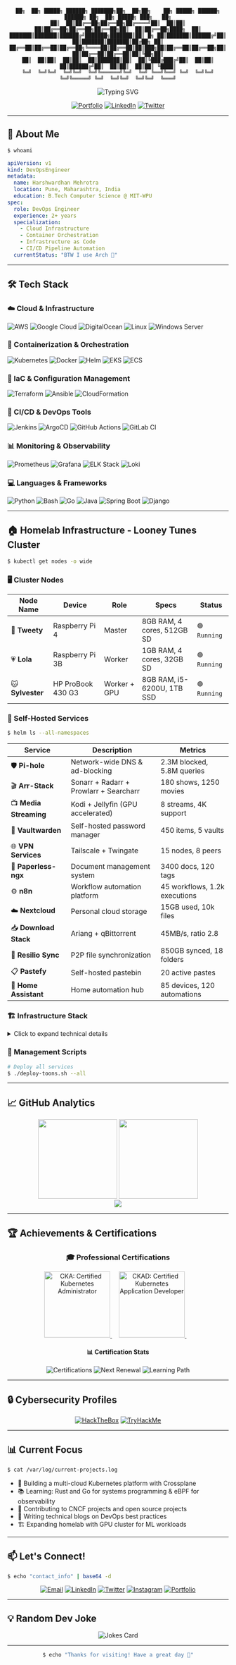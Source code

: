 <div align="center">

```ascii
██╗  ██╗ █████╗ ██████╗ ███████╗██╗  ██╗██╗    ██╗ █████╗ ██████╗ ██████╗ ██╗  ██╗ █████╗ ███╗   ██╗
██║  ██║██╔══██╗██╔══██╗██╔════╝██║  ██║██║    ██║██╔══██╗██╔══██╗██╔══██╗██║  ██║██╔══██╗████╗  ██║
███████║███████║██████╔╝███████╗███████║██║ █╗ ██║███████║██████╔╝██║  ██║███████║███████║██╔██╗ ██║
██╔══██║██╔══██║██╔══██╗╚════██║██╔══██║██║███╗██║██╔══██║██╔══██╗██║  ██║██╔══██║██╔══██║██║╚██╗██║
██║  ██║██║  ██║██║  ██║███████║██║  ██║╚███╔███╔╝██║  ██║██║  ██║██████╔╝██║  ██║██║  ██║██║ ╚████║
╚═╝  ╚═╝╚═╝  ╚═╝╚═╝  ╚═╝╚══════╝╚═╝  ╚═╝ ╚══╝╚══╝ ╚═╝  ╚═╝╚═╝  ╚═╝╚═════╝ ╚═╝  ╚═╝╚═╝  ╚═╝╚═╝  ╚═══╝
```

<img src="https://readme-typing-svg.herokuapp.com?font=Fira+Code&weight=600&size=20&pause=1000&color=00FF00&center=true&vCenter=true&width=800&lines=DevOps+Engineer+%7C+Cloud+Architect+%7C+SRE;Kubernetes+%7C+Docker+%7C+Terraform+%7C+AWS+%7C+CI%2FCD;Building+Scalable+Infrastructure+at+Scale" alt="Typing SVG" />

[![Portfolio](https://img.shields.io/badge/Portfolio-harsh18262.github.io-90EE90?style=for-the-badge&logo=google-chrome&logoColor=white)](https://harsh18262.github.io/)
[![LinkedIn](https://img.shields.io/badge/LinkedIn-Connect-0077B5?style=for-the-badge&logo=linkedin&logoColor=white)](https://www.linkedin.com/in/harshwardhan-mehrotra)
[![Twitter](https://img.shields.io/badge/Twitter-Follow-1DA1F2?style=for-the-badge&logo=twitter&logoColor=white)](https://twitter.com/harsh18262)

</div>

---

## 🚀 About Me

```bash
$ whoami
```
```yaml
apiVersion: v1
kind: DevOpsEngineer
metadata:
  name: Harshwardhan Mehrotra
  location: Pune, Maharashtra, India
  education: B.Tech Computer Science @ MIT-WPU
spec:
  role: DevOps Engineer
  experience: 2+ years
  specialization:
    - Cloud Infrastructure
    - Container Orchestration
    - Infrastructure as Code
    - CI/CD Pipeline Automation
  currentStatus: "BTW I use Arch 🐧"
```

---

## 🛠️ Tech Stack

### ☁️ Cloud & Infrastructure
![AWS](https://img.shields.io/badge/AWS-232F3E?style=for-the-badge&logo=amazon-aws&logoColor=FF9900)
![Google Cloud](https://img.shields.io/badge/Google_Cloud-4285F4?style=for-the-badge&logo=google-cloud&logoColor=white)
![DigitalOcean](https://img.shields.io/badge/DigitalOcean-0080FF?style=for-the-badge&logo=digitalocean&logoColor=white)
![Linux](https://img.shields.io/badge/Linux-FCC624?style=for-the-badge&logo=linux&logoColor=black)
![Windows Server](https://img.shields.io/badge/Windows_Server-0078D6?style=for-the-badge&logo=windows&logoColor=white)

### 🐳 Containerization & Orchestration
![Kubernetes](https://img.shields.io/badge/Kubernetes-326CE5?style=for-the-badge&logo=kubernetes&logoColor=white)
![Docker](https://img.shields.io/badge/Docker-2496ED?style=for-the-badge&logo=docker&logoColor=white)
![Helm](https://img.shields.io/badge/Helm-0F1689?style=for-the-badge&logo=helm&logoColor=white)
![EKS](https://img.shields.io/badge/Amazon_EKS-FF9900?style=for-the-badge&logo=amazon-eks&logoColor=white)
![ECS](https://img.shields.io/badge/Amazon_ECS-FF9900?style=for-the-badge&logo=amazon-ecs&logoColor=white)

### 🔧 IaC & Configuration Management
![Terraform](https://img.shields.io/badge/Terraform-7B42BC?style=for-the-badge&logo=terraform&logoColor=white)
![Ansible](https://img.shields.io/badge/Ansible-EE0000?style=for-the-badge&logo=ansible&logoColor=white)
![CloudFormation](https://img.shields.io/badge/CloudFormation-FF9900?style=for-the-badge&logo=amazon-aws&logoColor=white)

### 🚀 CI/CD & DevOps Tools
![Jenkins](https://img.shields.io/badge/Jenkins-D24939?style=for-the-badge&logo=jenkins&logoColor=white)
![ArgoCD](https://img.shields.io/badge/ArgoCD-1e1e2e?style=for-the-badge&logo=argo&logoColor=#d16044)
![GitHub Actions](https://img.shields.io/badge/GitHub_Actions-2088FF?style=for-the-badge&logo=github-actions&logoColor=white)
![GitLab CI](https://img.shields.io/badge/GitLab_CI-FC6D26?style=for-the-badge&logo=gitlab&logoColor=white)

### 📊 Monitoring & Observability
![Prometheus](https://img.shields.io/badge/Prometheus-E6522C?style=for-the-badge&logo=prometheus&logoColor=white)
![Grafana](https://img.shields.io/badge/Grafana-F46800?style=for-the-badge&logo=grafana&logoColor=white)
![ELK Stack](https://img.shields.io/badge/ELK_Stack-005571?style=for-the-badge&logo=elastic-stack&logoColor=white)
![Loki](https://img.shields.io/badge/Loki-2C3E50?style=for-the-badge&logo=grafana&logoColor=white)

### 💻 Languages & Frameworks
![Python](https://img.shields.io/badge/Python-232F3E?style=for-the-badge&logo=python&logoColor=FF9900)
![Bash](https://img.shields.io/badge/Bash-4EAA25?style=for-the-badge&logo=gnu-bash&logoColor=white)
![Go](https://img.shields.io/badge/Go-00ADD8?style=for-the-badge&logo=go&logoColor=white)
![Java](https://img.shields.io/badge/Java-ED8B00?style=for-the-badge&logo=java&logoColor=white)
![Spring Boot](https://img.shields.io/badge/Spring_Boot-6DB33F?style=for-the-badge&logo=spring-boot&logoColor=white)
![Django](https://img.shields.io/badge/Django-092E20?style=for-the-badge&logo=django&logoColor=white)

---

## 🏠 Homelab Infrastructure - Looney Tunes Cluster

```bash
$ kubectl get nodes -o wide
```

### 🖥️ Cluster Nodes

| Node Name | Device | Role | Specs | Status |
|-----------|--------|------|-------|--------|
| 🐤 **Tweety** | Raspberry Pi 4 | Master | 8GB RAM, 4 cores, 512GB SD | `🟢 Running` |
| 💗 **Lola** | Raspberry Pi 3B | Worker | 1GB RAM, 4 cores, 32GB SD | `🟢 Running` |
| 🐱 **Sylvester** | HP ProBook 430 G3 | Worker + GPU | 8GB RAM, i5-6200U, 1TB SSD | `🟢 Running` |

### 🚀 Self-Hosted Services

```bash
$ helm ls --all-namespaces
```

| Service | Description | Metrics |
|---------|-------------|---------|
| 🛡️ **Pi-hole** | Network-wide DNS & ad-blocking | 2.3M blocked, 5.8M queries |
| 🎬 **Arr-Stack** | Sonarr + Radarr + Prowlarr + Searcharr | 180 shows, 1250 movies |
| 📺 **Media Streaming** | Kodi + Jellyfin (GPU accelerated) | 8 streams, 4K support |
| 🔐 **Vaultwarden** | Self-hosted password manager | 450 items, 5 vaults |
| 🌐 **VPN Services** | Tailscale + Twingate | 15 nodes, 8 peers |
| 📄 **Paperless-ngx** | Document management system | 3400 docs, 120 tags |
| ⚙️ **n8n** | Workflow automation platform | 45 workflows, 1.2k executions |
| ☁️ **Nextcloud** | Personal cloud storage | 15GB used, 10k files |
| 📥 **Download Stack** | Ariang + qBittorrent | 45MB/s, ratio 2.8 |
| 🔄 **Resilio Sync** | P2P file synchronization | 850GB synced, 18 folders |
| 📋 **Pastefy** | Self-hosted pastebin | 20 active pastes |
| 🏡 **Home Assistant** | Home automation hub | 85 devices, 120 automations |

### 🏗️ Infrastructure Stack

<details>
<summary>Click to expand technical details</summary>

```yaml
infrastructure:
  orchestration:
    platform: K3s
    version: v1.33
    deployment: Helm + Custom Bash Scripts
  
  networking:
    ingress: NGINX Ingress Controller
    loadbalancer: MetalLB
    dns: Pi-hole + Unbound
    vpn: Tailscale + Twingate
    
  storage:
    type: Local-Path Provisioner
    backup: Kopia
    
  monitoring:
    status: In Development
    planned: Prometheus + Grafana
    
  features:
    - GPU passthrough for media transcoding
    - Custom Helm charts
    - Automated deployment scripts
    - Node-specific service distribution
```

</details>


### 🔧 Management Scripts

```bash
# Deploy all services
$ ./deploy-toons.sh --all

```

---

## 📈 GitHub Analytics

<div align="center">
  <img height="180em" src="https://github-readme-stats.vercel.app/api?username=harsh18262&show_icons=true&theme=dark&bg_color=0a0a0a&title_color=00ff00&text_color=00ff00&icon_color=00ff00&border_color=00ff00&include_all_commits=true&count_private=true"/>
  <img height="180em" src="https://github-readme-stats.vercel.app/api/top-langs/?username=harsh18262&layout=compact&theme=dark&bg_color=0a0a0a&title_color=00ff00&text_color=00ff00&border_color=00ff00"/>
</div>

<div align="center">
  <img src="https://github-readme-streak-stats.herokuapp.com/?user=harsh18262&theme=dark&background=0a0a0a&ring=00ff00&fire=00ff00&currStreakLabel=00ff00&border=00ff00" />
</div>

---

## 🏆 Achievements & Certifications

<div align="center">

### 🎓 Professional Certifications

<!-- 
To add your Credly badges:
1. Go to your badge on Credly
2. Click "Share" -> "Embed Badge"
3. Copy the HTML code
4. Replace the examples below with your actual badge HTML

Example format:
<div data-iframe-width="150" data-iframe-height="270" data-share-badge-id="YOUR-BADGE-ID" data-share-badge-host="https://www.credly.com"></div>

Alternatively, use the image URL method shown below:
-->

<!-- Using Credly Badge Images (Recommended for GitHub README) -->
<!-- Replace these URLs with your actual Credly badge image URLs -->
<!-- To get the image URL: Right-click on your badge image on Credly and copy image address -->


<a href="https://www.credly.com/badges/21cf20f8-790a-40bb-ae13-ca03a1a707ad/public_url">
  <img src="https://images.credly.com/images/8b8ed108-e77d-4396-ac59-2504583b9d54/cka_from_cncfsite__281_29.png" width="150" alt="CKA: Certified Kubernetes Administrator" />
</a>
&nbsp;&nbsp;&nbsp;
<a href="https://www.credly.com/badges/0bcfcda8-e0e5-42b5-91a1-7cf3467ca267/public_url'">
  <img src="https://images.credly.com/images/cc8adc83-1dc6-4d57-8e20-22171247e052/blob" width="150" alt="CKAD: Certified Kubernetes Application Developer" />
</a>
&nbsp;&nbsp;&nbsp;

<!-- Add more badges as needed -->
<!-- 
Example to add more badges:
<a href="https://www.credly.com/badges/YOUR-BADGE-ID">
  <img src="YOUR-BADGE-IMAGE-URL" width="150" alt="Certification Name" />
</a>
-->

#### 📊 Certification Stats
![Certifications](https://img.shields.io/badge/Active_Certifications-2-00ff00?style=for-the-badge&logo=acclaim&logoColor=white)
![Next Renewal](https://img.shields.io/badge/Next_Renewal-2027-yellow?style=for-the-badge&logo=calendar&logoColor=white)
![Learning Path](https://img.shields.io/badge/Currently_Studying-CKS-blue?style=for-the-badge&logo=kubernetes&logoColor=white)

</div>

---

## 🔒 Cybersecurity Profiles

<div align="center">

[![HackTheBox](http://www.hackthebox.eu/badge/image/322519)](https://www.hackthebox.eu/profile/322519)
[![TryHackMe](https://tryhackme-badges.s3.amazonaws.com/harsh18262.png)](https://tryhackme.com/p/harsh18262)

</div>

---

## 📊 Current Focus

```bash
$ cat /var/log/current-projects.log
```

- 🔨 Building a multi-cloud Kubernetes platform with Crossplane
- 📚 Learning: Rust and Go for systems programming & eBPF for observability
- 🚀 Contributing to CNCF projects and open source projects
- 📝 Writing technical blogs on DevOps best practices
- 🏗️ Expanding homelab with GPU cluster for ML workloads

---

## 📫 Let's Connect!

```bash
$ echo "contact_info" | base64 -d
```

<div align="center">

[![Email](https://img.shields.io/badge/Email-harshwardhanmehrotra@gmail.com-D14836?style=for-the-badge&logo=gmail&logoColor=white)](mailto:harshwardhanmehrotra@gmail.com)
[![LinkedIn](https://img.shields.io/badge/LinkedIn-harshwardhan--mehrotra-0077B5?style=for-the-badge&logo=linkedin&logoColor=white)](https://www.linkedin.com/in/harshwardhan-mehrotra)
[![Twitter](https://img.shields.io/badge/Twitter-@harsh18262-1DA1F2?style=for-the-badge&logo=twitter&logoColor=white)](https://twitter.com/harsh18262)
[![Instagram](https://img.shields.io/badge/Instagram-@__.__harshwardhan__.__-E4405F?style=for-the-badge&logo=instagram&logoColor=white)](https://www.instagram.com/_._harshwardhan_._/)
[![Portfolio](https://img.shields.io/badge/Portfolio-harsh18262.github.io-90EE90?style=for-the-badge&logo=google-chrome&logoColor=white)](https://harsh18262.github.io/)

</div>

---

## 💡 Random Dev Joke

<div align="center">
  <img src="https://readme-jokes.vercel.app/api?theme=dark&bgColor=%230a0a0a&textColor=%2300ff00&borderColor=%2300ff00" alt="Jokes Card" />
</div>

---

<div align="center">

```bash
$ echo "Thanks for visiting! Have a great day 🚀"
```
</div>